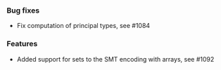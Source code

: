 <!-- NOTE:
     Release notes for unreleased changes go here, following this format:

        ### Features

         * Change description, see #123

        ### Bug fixes

         * Some bug fix, see #124

     DO NOT LEAVE A BLANK LINE BELOW THIS PREAMBLE -->
### Bug fixes

 * Fix computation of principal types, see #1084

### Features

   * Added support for sets to the SMT encoding with arrays, see #1092
